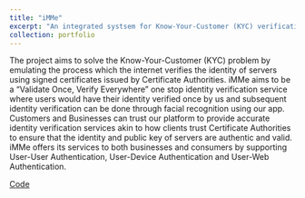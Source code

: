 ```yaml
---
title: "iMMe"
excerpt: "An integrated systsem for Know-Your-Customer (KYC) verification<br/><img src='/images/projects/imme.png'>"
collection: portfolio
---
```


The project aims to solve the Know-Your-Customer (KYC) problem by emulating the process which the internet verifies the identity of servers using signed certificates issued by Certificate Authorities. iMMe aims to be a “Validate Once, Verify Everywhere” one stop identity verification service where users would have their identity verified once by us and subsequent identity verification can be done through facial recognition using our app. Customers and Businesses can trust our platform to provide accurate identity verification services akin to how clients trust Certificate Authorities to ensure that the identity and public key of servers are authentic and valid. iMMe offers its services to both businesses and consumers by supporting User-User Authentication, User-Device Authentication and User-Web Authentication.

[Code](https://github.com/xingxuanli/iMMe)